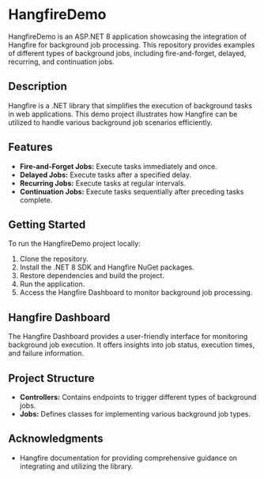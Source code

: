 # HangfireDemo

HangfireDemo is an ASP.NET 8 application showcasing the integration of Hangfire for background job processing. This repository provides examples of different types of background jobs, including fire-and-forget, delayed, recurring, and continuation jobs.

## Description

Hangfire is a .NET library that simplifies the execution of background tasks in web applications. This demo project illustrates how Hangfire can be utilized to handle various background job scenarios efficiently.

## Features

- **Fire-and-Forget Jobs:** Execute tasks immediately and once.
- **Delayed Jobs:** Execute tasks after a specified delay.
- **Recurring Jobs:** Execute tasks at regular intervals.
- **Continuation Jobs:** Execute tasks sequentially after preceding tasks complete.

## Getting Started

To run the HangfireDemo project locally:

1. Clone the repository.
2. Install the .NET 8 SDK and Hangfire NuGet packages.
3. Restore dependencies and build the project.
4. Run the application.
5. Access the Hangfire Dashboard to monitor background job processing.

## Hangfire Dashboard

The Hangfire Dashboard provides a user-friendly interface for monitoring background job execution. It offers insights into job status, execution times, and failure information.

## Project Structure

- **Controllers:** Contains endpoints to trigger different types of background jobs.
- **Jobs:** Defines classes for implementing various background job types.

## Acknowledgments

- Hangfire documentation for providing comprehensive guidance on integrating and utilizing the library.
